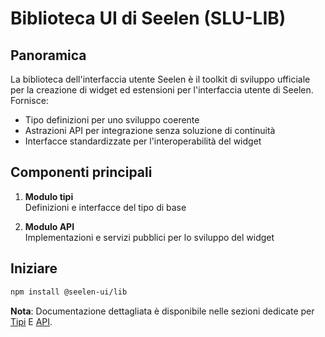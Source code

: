 # **Biblioteca UI di Seelen (SLU-LIB)**

## Panoramica

La biblioteca dell'interfaccia utente Seelen è il toolkit di sviluppo ufficiale
per la creazione di widget ed estensioni per l'interfaccia utente di Seelen.
Fornisce:

- Tipo definizioni per uno sviluppo coerente
- Astrazioni API per integrazione senza soluzione di continuità
- Interfacce standardizzate per l'interoperabilità del widget

## Componenti principali

1. **Modulo tipi**\
   Definizioni e interfacce del tipo di base

2. **Modulo API**\
   Implementazioni e servizi pubblici per lo sviluppo del widget

## Iniziare

```bash
npm install @seelen-ui/lib
```

**Nota**: Documentazione dettagliata è disponibile nelle sezioni dedicate per
[Tipi](./library-types) E [API](./library-api).
